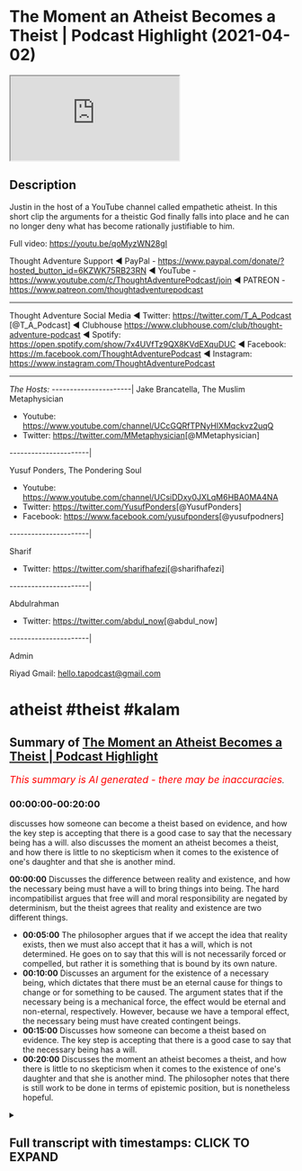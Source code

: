 # The Moment an Atheist Becomes a Theist | Podcast Highlight (2021-04-02)

<iframe loading='lazy' allow='autoplay' src='https://www.youtube.com/embed/_VjXoEPU5z0'></iframe>

## Description

Justin in the host of a YouTube channel called empathetic atheist. In this short clip the arguments for a theistic God finally falls into place and he can no longer deny what has become rationally justifiable to him.

Full video: <https://youtu.be/qoMyzWN28gI>

Thought Adventure Support
◄ PayPal - <https://www.paypal.com/donate/?hosted_button_id=6KZWK75RB23RN>
◄ YouTube - <https://www.youtube.com/c/ThoughtAdventurePodcast/join>
◄ PATREON - <https://www.patreon.com/thoughtadventurepodcast>
____________________________________________________________________

Thought Adventure Social Media
◄ Twitter: <https://twitter.com/T_A_Podcast​​> [@T_A_Podcast]
◄ Clubhouse <https://www.clubhouse.com/club/thought-adventure-podcast>
◄ Spotify: <https://open.spotify.com/show/7x4UVfTz9QX8KVdEXquDUC>
◄ Facebook: <https://m.facebook.com/ThoughtAdventurePodcast>
◄ Instagram: <https://www.instagram.com/ThoughtAdventurePodcast​>

----------------------------------------------------------------

*The Hosts:*
----------------------|
Jake Brancatella, The Muslim Metaphysician

- Youtube: <https://www.youtube.com/channel/UCcGQRfTPNyHlXMqckvz2uqQ>
- Twitter:  <https://twitter.com/MMetaphysician​​> [@MMetaphysician]

----------------------|

Yusuf Ponders, The Pondering Soul

- Youtube: <https://www.youtube.com/channel/UCsiDDxy0JXLqM6HBA0MA4NA>
- Twitter: <https://twitter.com/YusufPonders​​> [@YusufPonders]
- Facebook: <https://www.facebook.com/yusufponders​> [@yusufpodners]

----------------------|

Sharif

- Twitter: <https://twitter.com/sharifhafezi​​> [@sharifhafezi]

----------------------|

Abdulrahman

- Twitter: <https://twitter.com/abdul_now​> [@abdul_now]

----------------------|

Admin

Riyad
Gmail: hello.tapodcast@gmail.com

# atheist #theist #kalam

## Summary of [The Moment an Atheist Becomes a Theist | Podcast Highlight](https://www.youtube.com/watch?v=_VjXoEPU5z0)

*<span style="color:red; font-size:125%">This summary is AI generated - there may be inaccuracies</span>. [](/)*

### <a onclick="modifyYTiframeseektime('0')">00:00:00-00:20:00</a>

 discusses how someone can become a theist based on evidence, and how the key step is accepting that there is a good case to say that the necessary being has a will.  also discusses the moment an atheist becomes a theist, and how there is little to no skepticism when it comes to the existence of one's daughter and that she is another mind.

**<a onclick="modifyYTiframeseektime('0')">00:00:00</a>** Discusses the difference between reality and existence, and how the necessary being must have a will to bring things into being. The hard incompatibilist argues that free will and moral responsibility are negated by determinism, but the theist agrees that reality and existence are two different things.

- **<a onclick="modifyYTiframeseektime('300')">00:05:00</a>** The philosopher argues that if we accept the idea that reality exists, then we must also accept that it has a will, which is not determined. He goes on to say that this will is not necessarily forced or compelled, but rather it is something that is bound by its own nature.
- **<a onclick="modifyYTiframeseektime('600')">00:10:00</a>** Discusses an argument for the existence of a necessary being, which dictates that there must be an eternal cause for things to change or for something to be caused. The argument states that if the necessary being is a mechanical force, the effect would be eternal and non-eternal, respectively. However, because we have a temporal effect, the necessary being must have created contingent beings.
- **<a onclick="modifyYTiframeseektime('900')">00:15:00</a>** Discusses how someone can become a theist based on evidence. The key step is accepting that there is a good case to say that the necessary being has a will.
- **<a onclick="modifyYTiframeseektime('1200')">00:20:00</a>** Discusses the moment an atheist becomes a theist, and how there is little to no skepticism when it comes to the existence of one's daughter and that she is another mind. The philosopher notes that there is still work to be done in terms of epistemic position, but is nonetheless hopeful.

<details><summary><h2>Full transcript with timestamps: CLICK TO EXPAND</h2></summary>

<a onclick="modifyYTiframeseektime('14')">0:00:14</a> yeah good man i was just  
<a onclick="modifyYTiframeseektime('15')">0:00:15</a> obviously i had to go and pray so i  
<a onclick="modifyYTiframeseektime('17')">0:00:17</a> couldn't hear the discussion so  
<a onclick="modifyYTiframeseektime('19')">0:00:19</a> have you convinced him yet about belief  
<a onclick="modifyYTiframeseektime('21')">0:00:21</a> in a god yet  
<a onclick="modifyYTiframeseektime('24')">0:00:24</a> oh i'm there i'm there with a with a  
<a onclick="modifyYTiframeseektime('25')">0:00:25</a> necessary being  
<a onclick="modifyYTiframeseektime('28')">0:00:28</a> is this a necessary being do you believe  
<a onclick="modifyYTiframeseektime('29')">0:00:29</a> in necessary stage two brother  
<a onclick="modifyYTiframeseektime('32')">0:00:32</a> do you believe that a necessary being  
<a onclick="modifyYTiframeseektime('33')">0:00:33</a> needs to have a will no  
<a onclick="modifyYTiframeseektime('37')">0:00:37</a> yeah explain why not  
<a onclick="modifyYTiframeseektime('40')">0:00:40</a> i don't think reality has a will reality  
<a onclick="modifyYTiframeseektime('44')">0:00:44</a> to me is the causal necessary principle  
<a onclick="modifyYTiframeseektime('46')">0:00:46</a> for the  
<a onclick="modifyYTiframeseektime('46')">0:00:46</a> for the existence of the universe so  
<a onclick="modifyYTiframeseektime('49')">0:00:49</a> with reality reality is the equivalent  
<a onclick="modifyYTiframeseektime('51')">0:00:51</a> to god  
<a onclick="modifyYTiframeseektime('51')">0:00:51</a> uh reality causes i wouldn't use the  
<a onclick="modifyYTiframeseektime('54')">0:00:54</a> word created but i  
<a onclick="modifyYTiframeseektime('55')">0:00:55</a> would use the word causes uh matter  
<a onclick="modifyYTiframeseektime('58')">0:00:58</a> space time consciousness all those  
<a onclick="modifyYTiframeseektime('61')">0:01:01</a> things i've  
<a onclick="modifyYTiframeseektime('62')">0:01:02</a> been looking into something called  
<a onclick="modifyYTiframeseektime('63')">0:01:03</a> neutral monism are you guys familiar  
<a onclick="modifyYTiframeseektime('65')">0:01:05</a> with that  
<a onclick="modifyYTiframeseektime('67')">0:01:07</a> yes but what do you mean by reality  
<a onclick="modifyYTiframeseektime('69')">0:01:09</a> causes  
<a onclick="modifyYTiframeseektime('71')">0:01:11</a> reality what is reality in that is it  
<a onclick="modifyYTiframeseektime('74')">0:01:14</a> just  
<a onclick="modifyYTiframeseektime('75')">0:01:15</a> like a um i mean what is reality in that  
<a onclick="modifyYTiframeseektime('79')">0:01:19</a> equation a plane of existence where  
<a onclick="modifyYTiframeseektime('82')">0:01:22</a> every contingent  
<a onclick="modifyYTiframeseektime('83')">0:01:23</a> thing is derived from  
<a onclick="modifyYTiframeseektime('86')">0:01:26</a> but you understand that the term con  
<a onclick="modifyYTiframeseektime('88')">0:01:28</a> existence is a predicate  
<a onclick="modifyYTiframeseektime('90')">0:01:30</a> it's something that you give uh as a  
<a onclick="modifyYTiframeseektime('94')">0:01:34</a> property of a being  
<a onclick="modifyYTiframeseektime('95')">0:01:35</a> it's not something that exists so i  
<a onclick="modifyYTiframeseektime('97')">0:01:37</a> can't use existence as a noun  
<a onclick="modifyYTiframeseektime('99')">0:01:39</a> well and the way you're using it as well  
<a onclick="modifyYTiframeseektime('101')">0:01:41</a> as you will use it as an adjective isn't  
<a onclick="modifyYTiframeseektime('104')">0:01:44</a> it  
<a onclick="modifyYTiframeseektime('106')">0:01:46</a> well yeah yeah okay and i guess you  
<a onclick="modifyYTiframeseektime('108')">0:01:48</a> could also this is still  
<a onclick="modifyYTiframeseektime('110')">0:01:50</a> just referring to the fact that anything  
<a onclick="modifyYTiframeseektime('112')">0:01:52</a> that has existence you're sort of  
<a onclick="modifyYTiframeseektime('114')">0:01:54</a> putting it into that  
<a onclick="modifyYTiframeseektime('115')">0:01:55</a> but we've already spent a bit of time  
<a onclick="modifyYTiframeseektime('117')">0:01:57</a> discussing why there's a distinction and  
<a onclick="modifyYTiframeseektime('118')">0:01:58</a> you've already  
<a onclick="modifyYTiframeseektime('119')">0:01:59</a> um conceded to this there's a  
<a onclick="modifyYTiframeseektime('121')">0:02:01</a> distinction between two different kinds  
<a onclick="modifyYTiframeseektime('123')">0:02:03</a> of existence  
<a onclick="modifyYTiframeseektime('124')">0:02:04</a> that being possible existence or  
<a onclick="modifyYTiframeseektime('125')">0:02:05</a> contingent beings and the necessary  
<a onclick="modifyYTiframeseektime('127')">0:02:07</a> being  
<a onclick="modifyYTiframeseektime('128')">0:02:08</a> so when you're describing existence in  
<a onclick="modifyYTiframeseektime('130')">0:02:10</a> the way you are  
<a onclick="modifyYTiframeseektime('131')">0:02:11</a> you're just putting these all of these  
<a onclick="modifyYTiframeseektime('133')">0:02:13</a> things into one category despite there  
<a onclick="modifyYTiframeseektime('135')">0:02:15</a> being a huge distinction between  
<a onclick="modifyYTiframeseektime('137')">0:02:17</a> that which gives rise to possible  
<a onclick="modifyYTiframeseektime('139')">0:02:19</a> existence  
<a onclick="modifyYTiframeseektime('140')">0:02:20</a> and the thing that's making them come  
<a onclick="modifyYTiframeseektime('143')">0:02:23</a> into being itself  
<a onclick="modifyYTiframeseektime('145')">0:02:25</a> so you've already said that there is a  
<a onclick="modifyYTiframeseektime('147')">0:02:27</a> necessary being  
<a onclick="modifyYTiframeseektime('150')">0:02:30</a> and to say well existence doesn't have a  
<a onclick="modifyYTiframeseektime('153')">0:02:33</a> will  
<a onclick="modifyYTiframeseektime('154')">0:02:34</a> that's to completely forget all the  
<a onclick="modifyYTiframeseektime('156')">0:02:36</a> argumentation that's been leading up to  
<a onclick="modifyYTiframeseektime('158')">0:02:38</a> this distinction between different kinds  
<a onclick="modifyYTiframeseektime('159')">0:02:39</a> of  
<a onclick="modifyYTiframeseektime('160')">0:02:40</a> existent beings that is necessary and  
<a onclick="modifyYTiframeseektime('163')">0:02:43</a> possible and to say well this as a whole  
<a onclick="modifyYTiframeseektime('167')">0:02:47</a> can't have a will we've not been arguing  
<a onclick="modifyYTiframeseektime('169')">0:02:49</a> for that we've said we've admitted yes  
<a onclick="modifyYTiframeseektime('171')">0:02:51</a> there are  
<a onclick="modifyYTiframeseektime('172')">0:02:52</a> there is this thing called existent  
<a onclick="modifyYTiframeseektime('174')">0:02:54</a> beings  
<a onclick="modifyYTiframeseektime('176')">0:02:56</a> now if you go into that bubble of things  
<a onclick="modifyYTiframeseektime('179')">0:02:59</a> are there different kinds of existent  
<a onclick="modifyYTiframeseektime('180')">0:03:00</a> beings yes there's a necessary being  
<a onclick="modifyYTiframeseektime('182')">0:03:02</a> and there's a possible being or possible  
<a onclick="modifyYTiframeseektime('184')">0:03:04</a> beings plural  
<a onclick="modifyYTiframeseektime('186')">0:03:06</a> and we're saying that the uh the  
<a onclick="modifyYTiframeseektime('190')">0:03:10</a> necessary  
<a onclick="modifyYTiframeseektime('191')">0:03:11</a> has to have a will and we we gave the  
<a onclick="modifyYTiframeseektime('193')">0:03:13</a> reasoning there so if this necessary  
<a onclick="modifyYTiframeseektime('195')">0:03:15</a> being is  
<a onclick="modifyYTiframeseektime('195')">0:03:15</a> independent yeah it is bringing things  
<a onclick="modifyYTiframeseektime('198')">0:03:18</a> into being  
<a onclick="modifyYTiframeseektime('200')">0:03:20</a> there is this strange occurrence here of  
<a onclick="modifyYTiframeseektime('202')">0:03:22</a> the the lack of  
<a onclick="modifyYTiframeseektime('203')">0:03:23</a> causality in the sense that this being  
<a onclick="modifyYTiframeseektime('205')">0:03:25</a> isn't being acted  
<a onclick="modifyYTiframeseektime('206')">0:03:26</a> upon in the same way so i know you're a  
<a onclick="modifyYTiframeseektime('209')">0:03:29</a> determinist yeah  
<a onclick="modifyYTiframeseektime('210')">0:03:30</a> are you still there i mean i've i've  
<a onclick="modifyYTiframeseektime('212')">0:03:32</a> moved on that too  
<a onclick="modifyYTiframeseektime('214')">0:03:34</a> but so but even if you would want to let  
<a onclick="modifyYTiframeseektime('216')">0:03:36</a> me just clarify real quick i  
<a onclick="modifyYTiframeseektime('218')">0:03:38</a> i am a hard incompatibilist uh in the  
<a onclick="modifyYTiframeseektime('220')">0:03:40</a> same sense as jake  
<a onclick="modifyYTiframeseektime('223')">0:03:43</a> we just sit on different ends of the  
<a onclick="modifyYTiframeseektime('225')">0:03:45</a> spectrum i am a hard incompatibilist  
<a onclick="modifyYTiframeseektime('227')">0:03:47</a> that uh negates free will that leans  
<a onclick="modifyYTiframeseektime('230')">0:03:50</a> towards determinism negates free will  
<a onclick="modifyYTiframeseektime('232')">0:03:52</a> and or moral responsibility okay right  
<a onclick="modifyYTiframeseektime('235')">0:03:55</a> but you understand just in that when you  
<a onclick="modifyYTiframeseektime('237')">0:03:57</a> say existence  
<a onclick="modifyYTiframeseektime('238')">0:03:58</a> is the necessary existence you're using  
<a onclick="modifyYTiframeseektime('242')">0:04:02</a> existence that  
<a onclick="modifyYTiframeseektime('243')">0:04:03</a> has an adjective exactly it doesn't make  
<a onclick="modifyYTiframeseektime('246')">0:04:06</a> sense when you say existing no no no  
<a onclick="modifyYTiframeseektime('249')">0:04:09</a> reality is  
<a onclick="modifyYTiframeseektime('252')">0:04:12</a> so what i would need to do is is find a  
<a onclick="modifyYTiframeseektime('254')">0:04:14</a> way to separate  
<a onclick="modifyYTiframeseektime('255')">0:04:15</a> reality from existence find a  
<a onclick="modifyYTiframeseektime('258')">0:04:18</a> distinction between those two things  
<a onclick="modifyYTiframeseektime('259')">0:04:19</a> because i'm not necessarily trying to  
<a onclick="modifyYTiframeseektime('261')">0:04:21</a> say  
<a onclick="modifyYTiframeseektime('262')">0:04:22</a> that existence is existence or reality  
<a onclick="modifyYTiframeseektime('265')">0:04:25</a> is reality  
<a onclick="modifyYTiframeseektime('270')">0:04:30</a> is that which exists as either a  
<a onclick="modifyYTiframeseektime('273')">0:04:33</a> possible existence or a necessary  
<a onclick="modifyYTiframeseektime('275')">0:04:35</a> existence which i think what joseph was  
<a onclick="modifyYTiframeseektime('276')">0:04:36</a> saying before  
<a onclick="modifyYTiframeseektime('278')">0:04:38</a> then yes but that's what we agree that  
<a onclick="modifyYTiframeseektime('280')">0:04:40</a> reality  
<a onclick="modifyYTiframeseektime('282')">0:04:42</a> is that which exists as a possible  
<a onclick="modifyYTiframeseektime('283')">0:04:43</a> existence and or it's a necessary  
<a onclick="modifyYTiframeseektime('285')">0:04:45</a> existence  
<a onclick="modifyYTiframeseektime('286')">0:04:46</a> now all we're saying is okay you've got  
<a onclick="modifyYTiframeseektime('288')">0:04:48</a> possible existence  
<a onclick="modifyYTiframeseektime('289')">0:04:49</a> which are possible and need to be  
<a onclick="modifyYTiframeseektime('291')">0:04:51</a> actualized to have a particular  
<a onclick="modifyYTiframeseektime('293')">0:04:53</a> attribute  
<a onclick="modifyYTiframeseektime('294')">0:04:54</a> or that they began to exist and a  
<a onclick="modifyYTiframeseektime('297')">0:04:57</a> necessary existence which is eternal  
<a onclick="modifyYTiframeseektime('300')">0:05:00</a> uh which had to do the actualizing now  
<a onclick="modifyYTiframeseektime('302')">0:05:02</a> the actualizing or the causing  
<a onclick="modifyYTiframeseektime('305')">0:05:05</a> of these possible things it required a  
<a onclick="modifyYTiframeseektime('308')">0:05:08</a> choice  
<a onclick="modifyYTiframeseektime('309')">0:05:09</a> otherwise these possible things are no  
<a onclick="modifyYTiframeseektime('310')">0:05:10</a> longer possible they're necessary as  
<a onclick="modifyYTiframeseektime('312')">0:05:12</a> well  
<a onclick="modifyYTiframeseektime('313')">0:05:13</a> and no not only that yeah go sorry and  
<a onclick="modifyYTiframeseektime('316')">0:05:16</a> also so  
<a onclick="modifyYTiframeseektime('318')">0:05:18</a> the idea that existence doesn't  
<a onclick="modifyYTiframeseektime('321')">0:05:21</a> necessarily have to have a will  
<a onclick="modifyYTiframeseektime('323')">0:05:23</a> we're conceding that with the idea that  
<a onclick="modifyYTiframeseektime('325')">0:05:25</a> possible existence  
<a onclick="modifyYTiframeseektime('327')">0:05:27</a> can have a will and cannot have a will  
<a onclick="modifyYTiframeseektime('329')">0:05:29</a> that is some  
<a onclick="modifyYTiframeseektime('330')">0:05:30</a> of possible existent beings by possible  
<a onclick="modifyYTiframeseektime('334')">0:05:34</a> existence you mean contingent beings  
<a onclick="modifyYTiframeseektime('336')">0:05:36</a> yeah yeah so they can be their their  
<a onclick="modifyYTiframeseektime('338')">0:05:38</a> non-existence is not inconceivable  
<a onclick="modifyYTiframeseektime('340')">0:05:40</a> so that you know these things can come  
<a onclick="modifyYTiframeseektime('342')">0:05:42</a> into being and they can cease to be  
<a onclick="modifyYTiframeseektime('344')">0:05:44</a> you know they can originate that they  
<a onclick="modifyYTiframeseektime('346')">0:05:46</a> have a will i would just say that their  
<a onclick="modifyYTiframeseektime('347')">0:05:47</a> will  
<a onclick="modifyYTiframeseektime('347')">0:05:47</a> isn't uh isn't derived from free choice  
<a onclick="modifyYTiframeseektime('351')">0:05:51</a> like that their their will right but  
<a onclick="modifyYTiframeseektime('353')">0:05:53</a> then that complicates it even further  
<a onclick="modifyYTiframeseektime('355')">0:05:55</a> because  
<a onclick="modifyYTiframeseektime('355')">0:05:55</a> if you want to say because we're saying  
<a onclick="modifyYTiframeseektime('357')">0:05:57</a> i'm saying that there are i think like a  
<a onclick="modifyYTiframeseektime('358')">0:05:58</a> stone  
<a onclick="modifyYTiframeseektime('359')">0:05:59</a> doesn't necessarily have a will i'm  
<a onclick="modifyYTiframeseektime('361')">0:06:01</a> happy to concede that  
<a onclick="modifyYTiframeseektime('363')">0:06:03</a> you know we can go down this route of  
<a onclick="modifyYTiframeseektime('365')">0:06:05</a> psychism and things like that but  
<a onclick="modifyYTiframeseektime('367')">0:06:07</a> i'm happy to say that there are things  
<a onclick="modifyYTiframeseektime('369')">0:06:09</a> in existence that don't have a will  
<a onclick="modifyYTiframeseektime('372')">0:06:12</a> and you know if you're saying that then  
<a onclick="modifyYTiframeseektime('375')">0:06:15</a> we can say  
<a onclick="modifyYTiframeseektime('376')">0:06:16</a> yeah it's not necessarily the case that  
<a onclick="modifyYTiframeseektime('378')">0:06:18</a> existence  
<a onclick="modifyYTiframeseektime('379')">0:06:19</a> has to have a will well because we can  
<a onclick="modifyYTiframeseektime('381')">0:06:21</a> point at things in reality that don't  
<a onclick="modifyYTiframeseektime('383')">0:06:23</a> have a will so we yeah that's fine  
<a onclick="modifyYTiframeseektime('385')">0:06:25</a> but then again we've already made a  
<a onclick="modifyYTiframeseektime('386')">0:06:26</a> distinction between the possible and the  
<a onclick="modifyYTiframeseektime('387')">0:06:27</a> necessary  
<a onclick="modifyYTiframeseektime('388')">0:06:28</a> and the only reason you can say well  
<a onclick="modifyYTiframeseektime('390')">0:06:30</a> reality doesn't necessarily have to have  
<a onclick="modifyYTiframeseektime('392')">0:06:32</a> a will  
<a onclick="modifyYTiframeseektime('394')">0:06:34</a> that's a consequence of this  
<a onclick="modifyYTiframeseektime('395')">0:06:35</a> understanding that well possible  
<a onclick="modifyYTiframeseektime('397')">0:06:37</a> existence  
<a onclick="modifyYTiframeseektime('398')">0:06:38</a> and may not have a will and so therefore  
<a onclick="modifyYTiframeseektime('400')">0:06:40</a> you can infer from that  
<a onclick="modifyYTiframeseektime('402')">0:06:42</a> to the idea that quote reality doesn't  
<a onclick="modifyYTiframeseektime('405')">0:06:45</a> have a will  
<a onclick="modifyYTiframeseektime('406')">0:06:46</a> but then all you're talking about here  
<a onclick="modifyYTiframeseektime('408')">0:06:48</a> is the set of contingent things  
<a onclick="modifyYTiframeseektime('411')">0:06:51</a> and you're not seeing that we've already  
<a onclick="modifyYTiframeseektime('413')">0:06:53</a> made a distinction between that set  
<a onclick="modifyYTiframeseektime('415')">0:06:55</a> and the necessary existence and so then  
<a onclick="modifyYTiframeseektime('417')">0:06:57</a> when we're talking about the necessary  
<a onclick="modifyYTiframeseektime('419')">0:06:59</a> existence  
<a onclick="modifyYTiframeseektime('419')">0:06:59</a> there is no other way of explaining this  
<a onclick="modifyYTiframeseektime('421')">0:07:01</a> is other than having  
<a onclick="modifyYTiframeseektime('423')">0:07:03</a> the ability to choose there's nothing  
<a onclick="modifyYTiframeseektime('425')">0:07:05</a> acting upon it  
<a onclick="modifyYTiframeseektime('426')">0:07:06</a> making it do anything whatever  
<a onclick="modifyYTiframeseektime('429')">0:07:09</a> actions are coming from it whatever um  
<a onclick="modifyYTiframeseektime('432')">0:07:12</a> effects come from it  
<a onclick="modifyYTiframeseektime('434')">0:07:14</a> are self-determined and this is about as  
<a onclick="modifyYTiframeseektime('437')">0:07:17</a> free as a will as you're gonna get and  
<a onclick="modifyYTiframeseektime('438')">0:07:18</a> then  
<a onclick="modifyYTiframeseektime('438')">0:07:18</a> on top of that with what you've just  
<a onclick="modifyYTiframeseektime('440')">0:07:20</a> said um the this can you repeat what you  
<a onclick="modifyYTiframeseektime('442')">0:07:22</a> just mentioned there about you can  
<a onclick="modifyYTiframeseektime('444')">0:07:24</a> imagine  
<a onclick="modifyYTiframeseektime('445')">0:07:25</a> um you know these things as having a  
<a onclick="modifyYTiframeseektime('446')">0:07:26</a> will but a deterministic will  
<a onclick="modifyYTiframeseektime('449')">0:07:29</a> basic basically i have a will that's  
<a onclick="modifyYTiframeseektime('452')">0:07:32</a> that's derived from a arena of faculties  
<a onclick="modifyYTiframeseektime('455')">0:07:35</a> of  
<a onclick="modifyYTiframeseektime('456')">0:07:36</a> external factors like my existence my  
<a onclick="modifyYTiframeseektime('458')">0:07:38</a> brain my parents my society  
<a onclick="modifyYTiframeseektime('459')">0:07:39</a> everything like that brings me to figure  
<a onclick="modifyYTiframeseektime('462')">0:07:42</a> out what i like what i don't like what i  
<a onclick="modifyYTiframeseektime('464')">0:07:44</a> think is  
<a onclick="modifyYTiframeseektime('464')">0:07:44</a> right and wrong true and false all of  
<a onclick="modifyYTiframeseektime('467')">0:07:47</a> the things are from  
<a onclick="modifyYTiframeseektime('468')">0:07:48</a> external factors which are influences  
<a onclick="modifyYTiframeseektime('470')">0:07:50</a> that  
<a onclick="modifyYTiframeseektime('471')">0:07:51</a> could have could have caused me to  
<a onclick="modifyYTiframeseektime('474')">0:07:54</a> believe that something is right or wrong  
<a onclick="modifyYTiframeseektime('477')">0:07:57</a> but this is great though bro because  
<a onclick="modifyYTiframeseektime('478')">0:07:58</a> well for us not for you  
<a onclick="modifyYTiframeseektime('480')">0:08:00</a> because if you're willing to concede  
<a onclick="modifyYTiframeseektime('482')">0:08:02</a> here  
<a onclick="modifyYTiframeseektime('483')">0:08:03</a> that you know all of these things  
<a onclick="modifyYTiframeseektime('485')">0:08:05</a> despite being determined have  
<a onclick="modifyYTiframeseektime('487')">0:08:07</a> will then you have to admit that  
<a onclick="modifyYTiframeseektime('490')">0:08:10</a> whatever this necessary being is has a  
<a onclick="modifyYTiframeseektime('493')">0:08:13</a> will that is not determined  
<a onclick="modifyYTiframeseektime('494')">0:08:14</a> therefore has a free will  
<a onclick="modifyYTiframeseektime('498')">0:08:18</a> because if you're willing to acknowledge  
<a onclick="modifyYTiframeseektime('500')">0:08:20</a> if it's determined by other causes  
<a onclick="modifyYTiframeseektime('502')">0:08:22</a> and this necessary being is independent  
<a onclick="modifyYTiframeseektime('505')">0:08:25</a> i there's no other causes  
<a onclick="modifyYTiframeseektime('507')">0:08:27</a> determining it is this necessary being  
<a onclick="modifyYTiframeseektime('511')">0:08:31</a> bound by by his nature  
<a onclick="modifyYTiframeseektime('514')">0:08:34</a> for example can this necessary being you  
<a onclick="modifyYTiframeseektime('516')">0:08:36</a> guys are speaking about  
<a onclick="modifyYTiframeseektime('518')">0:08:38</a> can it lie can it sin  
<a onclick="modifyYTiframeseektime('521')">0:08:41</a> can it shoot well i'm not going to say  
<a onclick="modifyYTiframeseektime('523')">0:08:43</a> choose not to exist because that's kind  
<a onclick="modifyYTiframeseektime('524')">0:08:44</a> of stupid  
<a onclick="modifyYTiframeseektime('525')">0:08:45</a> but can it do those things like it's  
<a onclick="modifyYTiframeseektime('528')">0:08:48</a> it's bound  
<a onclick="modifyYTiframeseektime('529')">0:08:49</a> by its own nature which means there's  
<a onclick="modifyYTiframeseektime('531')">0:08:51</a> some deterministic  
<a onclick="modifyYTiframeseektime('533')">0:08:53</a> uh attributes there see i would say this  
<a onclick="modifyYTiframeseektime('536')">0:08:56</a> i would say the problem with those types  
<a onclick="modifyYTiframeseektime('538')">0:08:58</a> of questions is that it sort of  
<a onclick="modifyYTiframeseektime('540')">0:09:00</a> goes a bit too further to where we're at  
<a onclick="modifyYTiframeseektime('544')">0:09:04</a> so we're at being and then we're trying  
<a onclick="modifyYTiframeseektime('546')">0:09:06</a> to say okay does it necessarily be is it  
<a onclick="modifyYTiframeseektime('548')">0:09:08</a> some sort of mechanical force within the  
<a onclick="modifyYTiframeseektime('550')">0:09:10</a> universe  
<a onclick="modifyYTiframeseektime('551')">0:09:11</a> that has no consciousness no will and  
<a onclick="modifyYTiframeseektime('554')">0:09:14</a> therefore was forced to create  
<a onclick="modifyYTiframeseektime('555')">0:09:15</a> so we're trying to move the discussion  
<a onclick="modifyYTiframeseektime('557')">0:09:17</a> from there to a will and then we can  
<a onclick="modifyYTiframeseektime('559')">0:09:19</a> start talking about other properties  
<a onclick="modifyYTiframeseektime('561')">0:09:21</a> and i i i mentioned the point i said if  
<a onclick="modifyYTiframeseektime('563')">0:09:23</a> we say reality  
<a onclick="modifyYTiframeseektime('565')">0:09:25</a> exists we're saying oh reality is  
<a onclick="modifyYTiframeseektime('566')">0:09:26</a> reality we're saying reality is either a  
<a onclick="modifyYTiframeseektime('568')">0:09:28</a> contingent being  
<a onclick="modifyYTiframeseektime('570')">0:09:30</a> and a necessary being isn't it and we're  
<a onclick="modifyYTiframeseektime('572')">0:09:32</a> saying well contingent beings didn't  
<a onclick="modifyYTiframeseektime('573')">0:09:33</a> don't explain their own existence  
<a onclick="modifyYTiframeseektime('576')">0:09:36</a> and necessary being does explain its own  
<a onclick="modifyYTiframeseektime('578')">0:09:38</a> existence by necessity has to exist  
<a onclick="modifyYTiframeseektime('580')">0:09:40</a> independently  
<a onclick="modifyYTiframeseektime('581')">0:09:41</a> and that the necessity necessary being  
<a onclick="modifyYTiframeseektime('584')">0:09:44</a> causes the contingent beings  
<a onclick="modifyYTiframeseektime('586')">0:09:46</a> to exist yeah now that causal  
<a onclick="modifyYTiframeseektime('589')">0:09:49</a> relationship  
<a onclick="modifyYTiframeseektime('590')">0:09:50</a> is it something that is forced or  
<a onclick="modifyYTiframeseektime('593')">0:09:53</a> compelled  
<a onclick="modifyYTiframeseektime('594')">0:09:54</a> upon the necessary being like a  
<a onclick="modifyYTiframeseektime('597')">0:09:57</a> mechanical force  
<a onclick="modifyYTiframeseektime('598')">0:09:58</a> now if it's forced or compelled the  
<a onclick="modifyYTiframeseektime('601')">0:10:01</a> problem is  
<a onclick="modifyYTiframeseektime('602')">0:10:02</a> is that then the possible beings have to  
<a onclick="modifyYTiframeseektime('605')">0:10:05</a> have always existed  
<a onclick="modifyYTiframeseektime('607')">0:10:07</a> because everything sufficient for the  
<a onclick="modifyYTiframeseektime('610')">0:10:10</a> necessary being to bring the effect  
<a onclick="modifyYTiframeseektime('612')">0:10:12</a> into being or cause the effect always  
<a onclick="modifyYTiframeseektime('614')">0:10:14</a> exists  
<a onclick="modifyYTiframeseektime('615')">0:10:15</a> i agree yeah so therefore if the effect  
<a onclick="modifyYTiframeseektime('619')">0:10:19</a> comes in at a point in time  
<a onclick="modifyYTiframeseektime('623')">0:10:23</a> or begins then it means that the  
<a onclick="modifyYTiframeseektime('626')">0:10:26</a> necessary being having all of these  
<a onclick="modifyYTiframeseektime('627')">0:10:27</a> necessities  
<a onclick="modifyYTiframeseektime('629')">0:10:29</a> you know not having anything external to  
<a onclick="modifyYTiframeseektime('631')">0:10:31</a> itself the only explanation we have  
<a onclick="modifyYTiframeseektime('633')">0:10:33</a> open to us is that it chose and this  
<a onclick="modifyYTiframeseektime('636')">0:10:36</a> like goes back to that  
<a onclick="modifyYTiframeseektime('637')">0:10:37</a> example i gave earlier i don't know if  
<a onclick="modifyYTiframeseektime('638')">0:10:38</a> you heard the example of seti you know  
<a onclick="modifyYTiframeseektime('640')">0:10:40</a> search for extraterrestrial intelligence  
<a onclick="modifyYTiframeseektime('643')">0:10:43</a> the reason why they look for it how they  
<a onclick="modifyYTiframeseektime('645')">0:10:45</a> look for intelligence  
<a onclick="modifyYTiframeseektime('646')">0:10:46</a> is they say is there a signal in the  
<a onclick="modifyYTiframeseektime('648')">0:10:48</a> universe  
<a onclick="modifyYTiframeseektime('649')">0:10:49</a> that doesn't have a naturalistic origin  
<a onclick="modifyYTiframeseektime('652')">0:10:52</a> that cannot be explained by some  
<a onclick="modifyYTiframeseektime('654')">0:10:54</a> physical law  
<a onclick="modifyYTiframeseektime('655')">0:10:55</a> if there's something that cannot be  
<a onclick="modifyYTiframeseektime('656')">0:10:56</a> explained by physical law  
<a onclick="modifyYTiframeseektime('658')">0:10:58</a> then it's an indication of intelligence  
<a onclick="modifyYTiframeseektime('661')">0:11:01</a> yeah and we're saying that this  
<a onclick="modifyYTiframeseektime('664')">0:11:04</a> necessary being  
<a onclick="modifyYTiframeseektime('665')">0:11:05</a> doesn't depend upon any physical laws  
<a onclick="modifyYTiframeseektime('668')">0:11:08</a> outside of itself  
<a onclick="modifyYTiframeseektime('669')">0:11:09</a> it therefore chooses to create  
<a onclick="modifyYTiframeseektime('672')">0:11:12</a> possible beings so basically what you're  
<a onclick="modifyYTiframeseektime('675')">0:11:15</a> saying is that  
<a onclick="modifyYTiframeseektime('676')">0:11:16</a> we're on the same page with the  
<a onclick="modifyYTiframeseektime('678')">0:11:18</a> necessary being we're on on the same  
<a onclick="modifyYTiframeseektime('680')">0:11:20</a> page with an eternal  
<a onclick="modifyYTiframeseektime('681')">0:11:21</a> causal principle for the universe itself  
<a onclick="modifyYTiframeseektime('683')">0:11:23</a> for exist  
<a onclick="modifyYTiframeseektime('684')">0:11:24</a> existence itself you're saying that for  
<a onclick="modifyYTiframeseektime('687')">0:11:27</a> things to change or for something to be  
<a onclick="modifyYTiframeseektime('690')">0:11:30</a> caused  
<a onclick="modifyYTiframeseektime('691')">0:11:31</a> there needs to be a will implemented  
<a onclick="modifyYTiframeseektime('693')">0:11:33</a> with this necessary being  
<a onclick="modifyYTiframeseektime('695')">0:11:35</a> to be able to change the state of  
<a onclick="modifyYTiframeseektime('697')">0:11:37</a> something uh  
<a onclick="modifyYTiframeseektime('698')">0:11:38</a> because i was gonna say we also agree  
<a onclick="modifyYTiframeseektime('702')">0:11:42</a> that contingent things began to exist  
<a onclick="modifyYTiframeseektime('704')">0:11:44</a> don't we  
<a onclick="modifyYTiframeseektime('705')">0:11:45</a> yes okay so we agree there's a necessary  
<a onclick="modifyYTiframeseektime('708')">0:11:48</a> eternal cause  
<a onclick="modifyYTiframeseektime('709')">0:11:49</a> and there's an effect of contingent  
<a onclick="modifyYTiframeseektime('711')">0:11:51</a> beings which began to exist  
<a onclick="modifyYTiframeseektime('714')">0:11:54</a> now if we explain the necessary being  
<a onclick="modifyYTiframeseektime('718')">0:11:58</a> as a mechanical force then if the cause  
<a onclick="modifyYTiframeseektime('722')">0:12:02</a> is eternal  
<a onclick="modifyYTiframeseektime('722')">0:12:02</a> the effect would be what if the cause is  
<a onclick="modifyYTiframeseektime('726')">0:12:06</a> eternal  
<a onclick="modifyYTiframeseektime('728')">0:12:08</a> the effect would be non-eternal no it  
<a onclick="modifyYTiframeseektime('731')">0:12:11</a> would be  
<a onclick="modifyYTiframeseektime('731')">0:12:11</a> terrible if the cause if everything  
<a onclick="modifyYTiframeseektime('734')">0:12:14</a> sufficient to cause an  
<a onclick="modifyYTiframeseektime('736')">0:12:16</a> effect exists then you're going to have  
<a onclick="modifyYTiframeseektime('739')">0:12:19</a> an effect isn't it  
<a onclick="modifyYTiframeseektime('744')">0:12:24</a> the creation itself would be eternal i'm  
<a onclick="modifyYTiframeseektime('746')">0:12:26</a> like no  
<a onclick="modifyYTiframeseektime('747')">0:12:27</a> no the the the creation like we are the  
<a onclick="modifyYTiframeseektime('750')">0:12:30</a> effect  
<a onclick="modifyYTiframeseektime('751')">0:12:31</a> of yeah what's your military being  
<a onclick="modifyYTiframeseektime('753')">0:12:33</a> caused so we would be contingent at that  
<a onclick="modifyYTiframeseektime('755')">0:12:35</a> point right  
<a onclick="modifyYTiframeseektime('756')">0:12:36</a> so the point here is this is uh this is  
<a onclick="modifyYTiframeseektime('759')">0:12:39</a> one of  
<a onclick="modifyYTiframeseektime('759')">0:12:39</a> three uh four arguments we mentioned  
<a onclick="modifyYTiframeseektime('761')">0:12:41</a> here but this one argument is saying  
<a onclick="modifyYTiframeseektime('763')">0:12:43</a> okay  
<a onclick="modifyYTiframeseektime('764')">0:12:44</a> if you've got an eternal cause that has  
<a onclick="modifyYTiframeseektime('766')">0:12:46</a> no choice to create  
<a onclick="modifyYTiframeseektime('769')">0:12:49</a> then the effect would have to be  
<a onclick="modifyYTiframeseektime('773')">0:12:53</a> eternal exactly but because we have  
<a onclick="modifyYTiframeseektime('776')">0:12:56</a> not an eternal effect we have a temporal  
<a onclick="modifyYTiframeseektime('779')">0:12:59</a> effect  
<a onclick="modifyYTiframeseektime('780')">0:13:00</a> then what can we say about the eternal  
<a onclick="modifyYTiframeseektime('782')">0:13:02</a> cause then didn't have to create did it  
<a onclick="modifyYTiframeseektime('788')">0:13:08</a> it did not have to cause the effect  
<a onclick="modifyYTiframeseektime('794')">0:13:14</a> just just  
<a onclick="modifyYTiframeseektime('797')">0:13:17</a> just repeat after me no joking yeah  
<a onclick="modifyYTiframeseektime('799')">0:13:19</a> right  
<a onclick="modifyYTiframeseektime('800')">0:13:20</a> i already gotta put it up right here on  
<a onclick="modifyYTiframeseektime('802')">0:13:22</a> my other monitor  
<a onclick="modifyYTiframeseektime('804')">0:13:24</a> um does that make sense yeah that  
<a onclick="modifyYTiframeseektime('807')">0:13:27</a> that makes sense that makes sense and  
<a onclick="modifyYTiframeseektime('810')">0:13:30</a> you guys have been talking to me about  
<a onclick="modifyYTiframeseektime('812')">0:13:32</a> this for months and i'm just trying to  
<a onclick="modifyYTiframeseektime('813')">0:13:33</a> been rap  
<a onclick="modifyYTiframeseektime('813')">0:13:33</a> trying to been able to wrap my head  
<a onclick="modifyYTiframeseektime('814')">0:13:34</a> around it and to be completely honest  
<a onclick="modifyYTiframeseektime('816')">0:13:36</a> look up arguments to completely tear  
<a onclick="modifyYTiframeseektime('818')">0:13:38</a> this down  
<a onclick="modifyYTiframeseektime('819')">0:13:39</a> yeah i've yet to get to find any  
<a onclick="modifyYTiframeseektime('822')">0:13:42</a> but you know that's just one argument  
<a onclick="modifyYTiframeseektime('824')">0:13:44</a> remember  
<a onclick="modifyYTiframeseektime('825')">0:13:45</a> the other arguments as well justin are  
<a onclick="modifyYTiframeseektime('827')">0:13:47</a> like for example  
<a onclick="modifyYTiframeseektime('828')">0:13:48</a> you know last after last time show we  
<a onclick="modifyYTiframeseektime('831')">0:13:51</a> had discussions you had discussion with  
<a onclick="modifyYTiframeseektime('832')">0:13:52</a> hartman the other brothers here as well  
<a onclick="modifyYTiframeseektime('834')">0:13:54</a> about consciousness and we agree and  
<a onclick="modifyYTiframeseektime('836')">0:13:56</a> you've now become  
<a onclick="modifyYTiframeseektime('838')">0:13:58</a> you've rejected materialism i think  
<a onclick="modifyYTiframeseektime('839')">0:13:59</a> you're still on that aren't you  
<a onclick="modifyYTiframeseektime('841')">0:14:01</a> so you rejected materialism you believe  
<a onclick="modifyYTiframeseektime('843')">0:14:03</a> consciousness cannot be explained by  
<a onclick="modifyYTiframeseektime('845')">0:14:05</a> physical physicality or physicalism  
<a onclick="modifyYTiframeseektime('849')">0:14:09</a> there must be something that is external  
<a onclick="modifyYTiframeseektime('852')">0:14:12</a> to the material realm  
<a onclick="modifyYTiframeseektime('853')">0:14:13</a> that cause consciousness you take your  
<a onclick="modifyYTiframeseektime('856')">0:14:16</a> baby steps towards a shahada here justin  
<a onclick="modifyYTiframeseektime('859')">0:14:19</a> yeah so i'm just saying  
<a onclick="modifyYTiframeseektime('862')">0:14:22</a> there's so many different ways of  
<a onclick="modifyYTiframeseektime('864')">0:14:24</a> looking at this question  
<a onclick="modifyYTiframeseektime('866')">0:14:26</a> all of them seem to always point to a  
<a onclick="modifyYTiframeseektime('868')">0:14:28</a> necessary being  
<a onclick="modifyYTiframeseektime('870')">0:14:30</a> that has conscious awareness of what it  
<a onclick="modifyYTiframeseektime('872')">0:14:32</a> did  
<a onclick="modifyYTiframeseektime('874')">0:14:34</a> yeah or what it caused yeah  
<a onclick="modifyYTiframeseektime('881')">0:14:41</a> i don't want to push it justin because i  
<a onclick="modifyYTiframeseektime('883')">0:14:43</a> know somebody have to think about it bro  
<a onclick="modifyYTiframeseektime('890')">0:14:50</a> a couple more days don't get don't be  
<a onclick="modifyYTiframeseektime('892')">0:14:52</a> afraid to keep pushing  
<a onclick="modifyYTiframeseektime('894')">0:14:54</a> so justin remember this argument does  
<a onclick="modifyYTiframeseektime('897')">0:14:57</a> not necessarily  
<a onclick="modifyYTiframeseektime('898')">0:14:58</a> lead you to islam it leads you to theism  
<a onclick="modifyYTiframeseektime('902')">0:15:02</a> but the next step about islam  
<a onclick="modifyYTiframeseektime('905')">0:15:05</a> and there's a few steps but one of the  
<a onclick="modifyYTiframeseektime('907')">0:15:07</a> key steps would be  
<a onclick="modifyYTiframeseektime('908')">0:15:08</a> is what religion best explains this  
<a onclick="modifyYTiframeseektime('912')">0:15:12</a> necessary being yeah so which divine  
<a onclick="modifyYTiframeseektime('915')">0:15:15</a> can you know the lots of people claim to  
<a onclick="modifyYTiframeseektime('917')">0:15:17</a> have received this revelation from this  
<a onclick="modifyYTiframeseektime('919')">0:15:19</a> necessary being  
<a onclick="modifyYTiframeseektime('920')">0:15:20</a> that has a will consciousness  
<a onclick="modifyYTiframeseektime('921')">0:15:21</a> intelligence that created  
<a onclick="modifyYTiframeseektime('923')">0:15:23</a> through intentionality what best  
<a onclick="modifyYTiframeseektime('926')">0:15:26</a> explains it  
<a onclick="modifyYTiframeseektime('927')">0:15:27</a> well that's an easy step that's an easy  
<a onclick="modifyYTiframeseektime('929')">0:15:29</a> step that i've already been doing  
<a onclick="modifyYTiframeseektime('931')">0:15:31</a> i mean i've already been on that step as  
<a onclick="modifyYTiframeseektime('933')">0:15:33</a> an atheist like as an atheist you can  
<a onclick="modifyYTiframeseektime('934')">0:15:34</a> even do that use the  
<a onclick="modifyYTiframeseektime('936')">0:15:36</a> process of elimination looking at other  
<a onclick="modifyYTiframeseektime('938')">0:15:38</a> religions and seeing like  
<a onclick="modifyYTiframeseektime('941')">0:15:41</a> oh boy this this ain't gonna work this  
<a onclick="modifyYTiframeseektime('943')">0:15:43</a> ain't gonna work at all  
<a onclick="modifyYTiframeseektime('944')">0:15:44</a> yeah so i've already kind of been doing  
<a onclick="modifyYTiframeseektime('947')">0:15:47</a> that  
<a onclick="modifyYTiframeseektime('948')">0:15:48</a> uh and like i said the the few that are  
<a onclick="modifyYTiframeseektime('951')">0:15:51</a> left  
<a onclick="modifyYTiframeseektime('952')">0:15:52</a> are judaism in islam  
<a onclick="modifyYTiframeseektime('957')">0:15:57</a> yeah so how  
<a onclick="modifyYTiframeseektime('960')">0:16:00</a> how do we push judaism out of this  
<a onclick="modifyYTiframeseektime('964')">0:16:04</a> well before we do that i mean we  
<a onclick="modifyYTiframeseektime('968')">0:16:08</a> we have to get you to agree that the  
<a onclick="modifyYTiframeseektime('970')">0:16:10</a> necessary being  
<a onclick="modifyYTiframeseektime('972')">0:16:12</a> is god or at least something like it if  
<a onclick="modifyYTiframeseektime('974')">0:16:14</a> you're not  
<a onclick="modifyYTiframeseektime('975')">0:16:15</a> fine with the word god because but to be  
<a onclick="modifyYTiframeseektime('977')">0:16:17</a> honest it sounds like he's already there  
<a onclick="modifyYTiframeseektime('979')">0:16:19</a> like if he's saying now  
<a onclick="modifyYTiframeseektime('980')">0:16:20</a> his either judaism or islam then i think  
<a onclick="modifyYTiframeseektime('985')">0:16:25</a> i want you to take you got to take this  
<a onclick="modifyYTiframeseektime('986')">0:16:26</a> he's got to say it  
<a onclick="modifyYTiframeseektime('990')">0:16:30</a> no he's got to take the hat off man just  
<a onclick="modifyYTiframeseektime('992')">0:16:32</a> [Laughter]  
<a onclick="modifyYTiframeseektime('994')">0:16:34</a> all right right justin that there are  
<a onclick="modifyYTiframeseektime('997')">0:16:37</a> i i just think you have to i think you  
<a onclick="modifyYTiframeseektime('999')">0:16:39</a> do know this but you have to take it  
<a onclick="modifyYTiframeseektime('1001')">0:16:41</a> to our responses to these arguments  
<a onclick="modifyYTiframeseektime('1005')">0:16:45</a> from the atheist side there there's a  
<a onclick="modifyYTiframeseektime('1008')">0:16:48</a> lot of back and forth right so it's not  
<a onclick="modifyYTiframeseektime('1010')">0:16:50</a> like  
<a onclick="modifyYTiframeseektime('1010')">0:16:50</a> right it's not like there isn't a  
<a onclick="modifyYTiframeseektime('1012')">0:16:52</a> discussion to be had but what we're  
<a onclick="modifyYTiframeseektime('1013')">0:16:53</a> telling you is that  
<a onclick="modifyYTiframeseektime('1014')">0:16:54</a> all in all this is a very strong case  
<a onclick="modifyYTiframeseektime('1017')">0:16:57</a> and i i would argue that based on all  
<a onclick="modifyYTiframeseektime('1021')">0:17:01</a> this evidence even if even if i'm making  
<a onclick="modifyYTiframeseektime('1024')">0:17:04</a> a weaker case that it is just rational  
<a onclick="modifyYTiframeseektime('1027')">0:17:07</a> there is some  
<a onclick="modifyYTiframeseektime('1031')">0:17:11</a> i'm rational to believe in god let's say  
<a onclick="modifyYTiframeseektime('1033')">0:17:13</a> i think the stronger case is very doable  
<a onclick="modifyYTiframeseektime('1035')">0:17:15</a> that god does exist a deductive case but  
<a onclick="modifyYTiframeseektime('1038')">0:17:18</a> even if i'm making the weaker case that  
<a onclick="modifyYTiframeseektime('1039')">0:17:19</a> there is  
<a onclick="modifyYTiframeseektime('1040')">0:17:20</a> a rationale to believe in god and that  
<a onclick="modifyYTiframeseektime('1042')">0:17:22</a> there's this kind of like epistemic  
<a onclick="modifyYTiframeseektime('1044')">0:17:24</a> permissiveness  
<a onclick="modifyYTiframeseektime('1045')">0:17:25</a> in in this whole atheism theism  
<a onclick="modifyYTiframeseektime('1047')">0:17:27</a> discussion that there is a rational  
<a onclick="modifyYTiframeseektime('1049')">0:17:29</a> basis  
<a onclick="modifyYTiframeseektime('1050')">0:17:30</a> through which you can adopt theism and  
<a onclick="modifyYTiframeseektime('1052')">0:17:32</a> your  
<a onclick="modifyYTiframeseektime('1053')">0:17:33</a> worldview as an atheist entails that  
<a onclick="modifyYTiframeseektime('1057')">0:17:37</a> the truth about these existential and  
<a onclick="modifyYTiframeseektime('1059')">0:17:39</a> philosophical questions  
<a onclick="modifyYTiframeseektime('1061')">0:17:41</a> in the absence of the existence of god  
<a onclick="modifyYTiframeseektime('1063')">0:17:43</a> doesn't even matter i mean it's  
<a onclick="modifyYTiframeseektime('1065')">0:17:45</a> like like true your truth-bearing  
<a onclick="modifyYTiframeseektime('1068')">0:17:48</a> faculties can be good in terms of your  
<a onclick="modifyYTiframeseektime('1070')">0:17:50</a> survivability and in terms of benefiting  
<a onclick="modifyYTiframeseektime('1073')">0:17:53</a> you  
<a onclick="modifyYTiframeseektime('1073')">0:17:53</a> here and now but in terms of these you  
<a onclick="modifyYTiframeseektime('1076')">0:17:56</a> know  
<a onclick="modifyYTiframeseektime('1077')">0:17:57</a> complex and deep existential questions  
<a onclick="modifyYTiframeseektime('1080')">0:18:00</a> in the absence of the existence of god  
<a onclick="modifyYTiframeseektime('1082')">0:18:02</a> the truth of these uh uh  
<a onclick="modifyYTiframeseektime('1086')">0:18:06</a> questions or propositions is literally  
<a onclick="modifyYTiframeseektime('1088')">0:18:08</a> meaningless  
<a onclick="modifyYTiframeseektime('1089')">0:18:09</a> in that bigger nihilistic picture of  
<a onclick="modifyYTiframeseektime('1092')">0:18:12</a> atheism  
<a onclick="modifyYTiframeseektime('1093')">0:18:13</a> so keeping that in mind and looking at  
<a onclick="modifyYTiframeseektime('1095')">0:18:15</a> the other side and saying hey there's a  
<a onclick="modifyYTiframeseektime('1097')">0:18:17</a> rational basis from that  
<a onclick="modifyYTiframeseektime('1099')">0:18:19</a> yet choosing to remain as an atheist  
<a onclick="modifyYTiframeseektime('1101')">0:18:21</a> when it doesn't even matter if you're an  
<a onclick="modifyYTiframeseektime('1102')">0:18:22</a> atheist on atheism  
<a onclick="modifyYTiframeseektime('1105')">0:18:25</a> is quite irrational it's  
<a onclick="modifyYTiframeseektime('1107')">0:18:27</a> straightforwardly  
<a onclick="modifyYTiframeseektime('1108')">0:18:28</a> irrational i i i think right so  
<a onclick="modifyYTiframeseektime('1111')">0:18:31</a> so uh yeah man i've purchased  
<a onclick="modifyYTiframeseektime('1114')">0:18:34</a> tickets to go to the faithless forum in  
<a onclick="modifyYTiframeseektime('1118')">0:18:38</a> june so i have to hold on for a couple  
<a onclick="modifyYTiframeseektime('1120')">0:18:40</a> more  
<a onclick="modifyYTiframeseektime('1120')">0:18:40</a> i'm just kidding yeah i i i think you  
<a onclick="modifyYTiframeseektime('1124')">0:18:44</a> should  
<a onclick="modifyYTiframeseektime('1124')">0:18:44</a> they're obviously don't worry justin i  
<a onclick="modifyYTiframeseektime('1126')">0:18:46</a> don't know i don't know you could uh you  
<a onclick="modifyYTiframeseektime('1128')">0:18:48</a> could be repping it for our side  
<a onclick="modifyYTiframeseektime('1130')">0:18:50</a> when you go there yeah just just place  
<a onclick="modifyYTiframeseektime('1132')">0:18:52</a> all the  
<a onclick="modifyYTiframeseektime('1133')">0:18:53</a> youtubers off but so  
<a onclick="modifyYTiframeseektime('1136')">0:18:56</a> can we just ask now so are you  
<a onclick="modifyYTiframeseektime('1140')">0:19:00</a> have you moved from at the beginning of  
<a onclick="modifyYTiframeseektime('1142')">0:19:02</a> the stream saying that the necessary  
<a onclick="modifyYTiframeseektime('1144')">0:19:04</a> cause doesn't have a will  
<a onclick="modifyYTiframeseektime('1145')">0:19:05</a> to accepting that there is a good case  
<a onclick="modifyYTiframeseektime('1147')">0:19:07</a> to say that it does  
<a onclick="modifyYTiframeseektime('1149')">0:19:09</a> i'm accepting that there is a good case  
<a onclick="modifyYTiframeseektime('1151')">0:19:11</a> to say that it does  
<a onclick="modifyYTiframeseektime('1152')">0:19:12</a> yeah yeah that's what we were asking so  
<a onclick="modifyYTiframeseektime('1153')">0:19:13</a> it's also a good case to say  
<a onclick="modifyYTiframeseektime('1155')">0:19:15</a> that we can't show that other minds  
<a onclick="modifyYTiframeseektime('1157')">0:19:17</a> exist but i mean i don't think any of us  
<a onclick="modifyYTiframeseektime('1159')">0:19:19</a> here are solipsists so  
<a onclick="modifyYTiframeseektime('1161')">0:19:21</a> that's going to be something to sit down  
<a onclick="modifyYTiframeseektime('1162')">0:19:22</a> and think on all right but  
<a onclick="modifyYTiframeseektime('1164')">0:19:24</a> the question is is do you is that a  
<a onclick="modifyYTiframeseektime('1166')">0:19:26</a> problem you  
<a onclick="modifyYTiframeseektime('1167')">0:19:27</a> inclined to i do  
<a onclick="modifyYTiframeseektime('1171')">0:19:31</a> you know the existence of your children  
<a onclick="modifyYTiframeseektime('1175')">0:19:35</a> so they do you doubt the existence of  
<a onclick="modifyYTiframeseektime('1177')">0:19:37</a> your children when you look at them  
<a onclick="modifyYTiframeseektime('1179')">0:19:39</a> oh so it's not really a problem for you  
<a onclick="modifyYTiframeseektime('1182')">0:19:42</a> no  
<a onclick="modifyYTiframeseektime('1183')">0:19:43</a> all right so we don't need to cover that  
<a onclick="modifyYTiframeseektime('1186')">0:19:46</a> he's saying if you use the same  
<a onclick="modifyYTiframeseektime('1188')">0:19:48</a> epistemic uh approach justification  
<a onclick="modifyYTiframeseektime('1191')">0:19:51</a> justification towards other minds  
<a onclick="modifyYTiframeseektime('1194')">0:19:54</a> for like for example our children then  
<a onclick="modifyYTiframeseektime('1196')">0:19:56</a> we can use the same  
<a onclick="modifyYTiframeseektime('1198')">0:19:58</a> principle when it comes to the necessary  
<a onclick="modifyYTiframeseektime('1200')">0:20:00</a> being  
<a onclick="modifyYTiframeseektime('1201')">0:20:01</a> i have a daughter there's no amount of  
<a onclick="modifyYTiframeseektime('1203')">0:20:03</a> argumentation that people are going to  
<a onclick="modifyYTiframeseektime('1205')">0:20:05</a> be able to give me  
<a onclick="modifyYTiframeseektime('1206')">0:20:06</a> that's going to doubt whether or not my  
<a onclick="modifyYTiframeseektime('1209')">0:20:09</a> daughter is another mind and can  
<a onclick="modifyYTiframeseektime('1210')">0:20:10</a> experience pain  
<a onclick="modifyYTiframeseektime('1211')">0:20:11</a> in order for me to kind of neglect or  
<a onclick="modifyYTiframeseektime('1214')">0:20:14</a> disregard pain being caused on her by  
<a onclick="modifyYTiframeseektime('1216')">0:20:16</a> someone or being skeptical either yeah  
<a onclick="modifyYTiframeseektime('1220')">0:20:20</a> there's there's zero skepticism with  
<a onclick="modifyYTiframeseektime('1222')">0:20:22</a> regards to the existence of my daughter  
<a onclick="modifyYTiframeseektime('1223')">0:20:23</a> and that she is another mind  
<a onclick="modifyYTiframeseektime('1225')">0:20:25</a> and that she is capable of experiencing  
<a onclick="modifyYTiframeseektime('1226')">0:20:26</a> pain and  
<a onclick="modifyYTiframeseektime('1228')">0:20:28</a> like i am heavily convinced of that and  
<a onclick="modifyYTiframeseektime('1230')">0:20:30</a> like i don't care  
<a onclick="modifyYTiframeseektime('1231')">0:20:31</a> and i know how deep into these  
<a onclick="modifyYTiframeseektime('1233')">0:20:33</a> philosophical labyrinths  
<a onclick="modifyYTiframeseektime('1234')">0:20:34</a> we can get and how confusing uh  
<a onclick="modifyYTiframeseektime('1238')">0:20:38</a> things can become when you ponder on  
<a onclick="modifyYTiframeseektime('1240')">0:20:40</a> them a little too much  
<a onclick="modifyYTiframeseektime('1241')">0:20:41</a> but it's in the same ways when you're  
<a onclick="modifyYTiframeseektime('1242')">0:20:42</a> looking at words and they cease to stop  
<a onclick="modifyYTiframeseektime('1245')">0:20:45</a> looking like words  
<a onclick="modifyYTiframeseektime('1247')">0:20:47</a> i i make it equivalent to that for me  
<a onclick="modifyYTiframeseektime('1249')">0:20:49</a> there isn't a problem  
<a onclick="modifyYTiframeseektime('1250')">0:20:50</a> with other conscious with i think you  
<a onclick="modifyYTiframeseektime('1253')">0:20:53</a> exist i think you are a being  
<a onclick="modifyYTiframeseektime('1254')">0:20:54</a> i think we are having it back and forth  
<a onclick="modifyYTiframeseektime('1256')">0:20:56</a> now  
<a onclick="modifyYTiframeseektime('1257')">0:20:57</a> and there's things rattling in your mind  
<a onclick="modifyYTiframeseektime('1259')">0:20:59</a> there's things rattling in our mind and  
<a onclick="modifyYTiframeseektime('1260')">0:21:00</a> we're enjoying each other's company  
<a onclick="modifyYTiframeseektime('1262')">0:21:02</a> i don't think there's a problem with  
<a onclick="modifyYTiframeseektime('1263')">0:21:03</a> that and so  
<a onclick="modifyYTiframeseektime('1265')">0:21:05</a> that would only be an issue if you if  
<a onclick="modifyYTiframeseektime('1268')">0:21:08</a> you even considered that seriously but i  
<a onclick="modifyYTiframeseektime('1270')">0:21:10</a> really don't think you do  
<a onclick="modifyYTiframeseektime('1271')">0:21:11</a> so i really don't think this is an  
<a onclick="modifyYTiframeseektime('1272')">0:21:12</a> impediment to anything that we've given  
<a onclick="modifyYTiframeseektime('1274')">0:21:14</a> you so far  
<a onclick="modifyYTiframeseektime('1275')">0:21:15</a> so then i kind of just put it to you  
<a onclick="modifyYTiframeseektime('1277')">0:21:17</a> again like so  
<a onclick="modifyYTiframeseektime('1279')">0:21:19</a> are you moving from the stage of  
<a onclick="modifyYTiframeseektime('1281')">0:21:21</a> accepting that there's at least good  
<a onclick="modifyYTiframeseektime('1282')">0:21:22</a> arguments i'm not making  
<a onclick="modifyYTiframeseektime('1284')">0:21:24</a> i'm not telling you right harder time  
<a onclick="modifyYTiframeseektime('1286')">0:21:26</a> i'm just saying is there  
<a onclick="modifyYTiframeseektime('1287')">0:21:27</a> a good argument to suggest that this  
<a onclick="modifyYTiframeseektime('1290')">0:21:30</a> necessary being has a will  
<a onclick="modifyYTiframeseektime('1292')">0:21:32</a> is self-determined and not acted upon  
<a onclick="modifyYTiframeseektime('1295')">0:21:35</a> from external causes do you think we've  
<a onclick="modifyYTiframeseektime('1298')">0:21:38</a> made that position well  
<a onclick="modifyYTiframeseektime('1299')">0:21:39</a> and are you at least willing to sort of  
<a onclick="modifyYTiframeseektime('1301')">0:21:41</a> move that  
<a onclick="modifyYTiframeseektime('1302')">0:21:42</a> you have good arguments to show that the  
<a onclick="modifyYTiframeseektime('1305')">0:21:45</a> necessary being has  
<a onclick="modifyYTiframeseektime('1306')">0:21:46</a> a will okay alhamdulillah so  
<a onclick="modifyYTiframeseektime('1310')">0:21:50</a> that's that's i guess one step closer to  
<a onclick="modifyYTiframeseektime('1313')">0:21:53</a> the shahada  
<a onclick="modifyYTiframeseektime('1314')">0:21:54</a> at least i've been moving quickly lately  
<a onclick="modifyYTiframeseektime('1317')">0:21:57</a> damn yeah if you have these  
<a onclick="modifyYTiframeseektime('1318')">0:21:58</a> conversations i've asked  
<a onclick="modifyYTiframeseektime('1319')">0:21:59</a> get rid of materialism got rid of  
<a onclick="modifyYTiframeseektime('1321')">0:22:01</a> determinism  
<a onclick="modifyYTiframeseektime('1323')">0:22:03</a> well actually i think i think it's  
<a onclick="modifyYTiframeseektime('1326')">0:22:06</a> something to to dwell on for a little  
<a onclick="modifyYTiframeseektime('1328')">0:22:08</a> bit let it marinate  
<a onclick="modifyYTiframeseektime('1330')">0:22:10</a> um actually you're making progress  
<a onclick="modifyYTiframeseektime('1332')">0:22:12</a> alhamdulillah and i think  
<a onclick="modifyYTiframeseektime('1334')">0:22:14</a> inshallah i'm just trying to be  
<a onclick="modifyYTiframeseektime('1335')">0:22:15</a> open-minded yeah yeah no that's good  
<a onclick="modifyYTiframeseektime('1337')">0:22:17</a> don't worry and and i think um like i  
<a onclick="modifyYTiframeseektime('1340')">0:22:20</a> said i'm enjoying our conversations  
<a onclick="modifyYTiframeseektime('1341')">0:22:21</a> and i think all the others do as well so  
<a onclick="modifyYTiframeseektime('1344')">0:22:24</a> um just keep hanging  
<a onclick="modifyYTiframeseektime('1345')">0:22:25</a> we'll talk we'll talk about this again  
<a onclick="modifyYTiframeseektime('1347')">0:22:27</a> justin i want to talk to you about the  
<a onclick="modifyYTiframeseektime('1348')">0:22:28</a> modal epistemological argument  
<a onclick="modifyYTiframeseektime('1350')">0:22:30</a> sounds fancy right but it can be  
<a onclick="modifyYTiframeseektime('1352')">0:22:32</a> relevant because  
<a onclick="modifyYTiframeseektime('1353')">0:22:33</a> it's um yeah it has to do with how even  
<a onclick="modifyYTiframeseektime('1356')">0:22:36</a> if  
<a onclick="modifyYTiframeseektime('1356')">0:22:36</a> our advancement develops no matter what  
<a onclick="modifyYTiframeseektime('1359')">0:22:39</a> situation  
<a onclick="modifyYTiframeseektime('1360')">0:22:40</a> you're in you know your your epistemic  
<a onclick="modifyYTiframeseektime('1363')">0:22:43</a> position isn't going to really can't  
<a onclick="modifyYTiframeseektime('1364')">0:22:44</a> really change with regard to  
<a onclick="modifyYTiframeseektime('1366')">0:22:46</a> your position on an agent that caused  
<a onclick="modifyYTiframeseektime('1369')">0:22:49</a> the existence of the universe  
<a onclick="modifyYTiframeseektime('1371')">0:22:51</a> it's not going to change it's so yeah so  
<a onclick="modifyYTiframeseektime('1374')">0:22:54</a> we can have that discussion too  
<a onclick="modifyYTiframeseektime('1376')">0:22:56</a> and uh yeah yeah if you missed it  
<a onclick="modifyYTiframeseektime('1380')">0:23:00</a> i said my shahada where you were going  
<a onclick="modifyYTiframeseektime('1384')">0:23:04</a> i was listening i was listening  
<a onclick="modifyYTiframeseektime('1387')">0:23:07</a> you know the problem is for some reason  
<a onclick="modifyYTiframeseektime('1388')">0:23:08</a> on this stream i can't hear abdulrahman  
<a onclick="modifyYTiframeseektime('1391')">0:23:11</a> so every time he speaks i have to put my  
<a onclick="modifyYTiframeseektime('1393')">0:23:13</a> uh youtube on to listen to it  
<a onclick="modifyYTiframeseektime('1394')">0:23:14</a> jump out and come back in maybe i'll try  
<a onclick="modifyYTiframeseektime('1397')">0:23:17</a> that i'll try that  
<a onclick="modifyYTiframeseektime('1398')">0:23:18</a> it'll take a second do it now just leave  
<a onclick="modifyYTiframeseektime('1399')">0:23:19</a> studio and then and  
<a onclick="modifyYTiframeseektime('1412')">0:23:32</a> any last words justin that you want to  
<a onclick="modifyYTiframeseektime('1414')">0:23:34</a> say or anything that  
<a onclick="modifyYTiframeseektime('1416')">0:23:36</a> um no i normally in my shows a certain  
<a onclick="modifyYTiframeseektime('1419')">0:23:39</a> way but i'm not gonna  
<a onclick="modifyYTiframeseektime('1420')">0:23:40</a> i'm not gonna say that on your shoes  
<a onclick="modifyYTiframeseektime('1432')">0:23:52</a> you  
</details>
